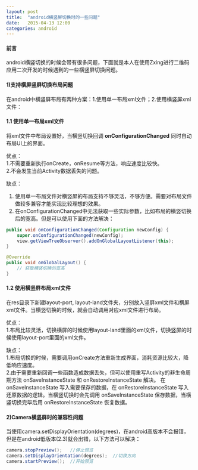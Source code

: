 ```yaml
---
layout: post
title:  "android横竖屏切换时的一些问题"
date:   2015-04-13 12:00
categories: android
---
```

#### 前言  
android横竖切换的时候会带有很多问题，下面就是本人在使用Zxing进行二维码应用二次开发的时候遇到的一些横竖屏切换问题。

#### 1)支持横屏竖屏切换布局问题
在android中横竖屏布局有两种方案：1.使用单一布局xml文件；2.使用横竖屏xml文件：

#### 1.1 使用单一布局xml文件  
将xml文件中布局设置好，当横竖切换回调 **onConfigurationChanged** 同时自动布局UI上的界面。

优点：  
1.不需要重新执行onCreate，onResume等方法，响应速度比较快。   
2.不会发生当前Activity数据丢失的问题。 

缺点： 

1. 使用单一布局文件对横竖屏的布局支持不够灵活，不够方便。需要对布局文件做较多兼容才能实现比较理想的效果。  
2. 在onConfigurationChanged中无法获取一些实际参数，比如布局的横竖切换后的宽高。但是可以使用下面的方法解决： 

```java
public void onConfigurationChanged(Configuration newConfig) {
	super.onConfigurationChanged(newConfig);
	view.getViewTreeObserver().addOnGlobalLayoutListener(this);
}

@Override
public void onGlobalLayout() {
	// 获取横竖切换的宽高
}
```



#### 1.2 使用横竖屏布局xml文件   
在res目录下新建layout-port, layout-land文件夹，分别放入竖屏xml文件和横屏xml文件。当横竖切换的时候，就会自动调用对应xml文件进行布局。 

优点：  
1.布局比较灵活，切换横屏的时候使用layout-land里面的xml文件，切换竖屏的时候使用layout-port里面的xml文件。

缺点：   
1.布局切换的时候，需要调用onCreate方法重新生成界面，消耗资源比较大，降低响应速度。   
2.由于需要重新回调一些函数造成数据丢失，但可以使用重写Activity的非生命周期方法 onSaveInstanceState 和 onRestoreInstanceState 解决。
在 onSaveInstanceState 写入需要保存的数据，在 onRestoreInstanceState 写入还原数据的逻辑。当横竖切换时会先调用 onSaveInstanceState 保存数据，当横竖切换完毕后用 onRestoreInstanceState 恢复数据。

#### 2)Camera横竖屏时的兼容性问题
当使用camera.setDisplayOrientation(degrees)，在android高版本不会报错，但是在android低版本(2.3)就会出错，以下方法可以解决：
```java
camera.stopPreview();	//停止预览
camera.setDisplayOrientation(degrees);	//切换方向
camera.startPreview();	//开始预览
```